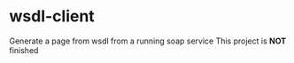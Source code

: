 # wsdl-client
Generate a page from wsdl from a running soap service
This project is **NOT** finished
